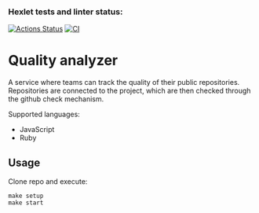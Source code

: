 ### Hexlet tests and linter status:
[![Actions Status](https://github.com/kanigreg/rails-project-66/workflows/hexlet-check/badge.svg)](https://github.com/kanigreg/rails-project-66/actions)
[![CI](https://github.com/kanigreg/rails-project-66/actions/workflows/main.yml/badge.svg)](https://github.com/kanigreg/rails-project-66/actions/workflows/main.yml)

# Quality analyzer

A service where teams can track the quality of their public repositories. Repositories are connected to the project, which are then checked through the github check mechanism.

Supported languages:

- JavaScript
- Ruby

## Usage

Clone repo and execute:
```shell
make setup
make start
```
